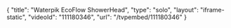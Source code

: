 {
    "title": "Waterpik EcoFlow ShowerHead",
    "type": "solo",
    "layout": "iframe-static",
    "videoId": "111180346",
    "url": "\/tvpembed\/111180346"
}
